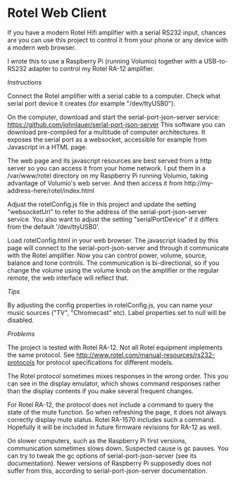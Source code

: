 Rotel Web Client 
================

If you have a modern Rotel Hifi amplifier with a serial RS232 input, chances are you can use this project to control it from your phone or any device with a modern web browser. 

I wrote this to use a Raspberry Pi (running Volumio) together with a USB-to-RS232 adapter to control my Rotel RA-12 amplifier.

*Instructions*

Connect the Rotel amplifier with a serial cable to a computer. Check what serial port device it creates (for example "/dev/ttyUSB0").

On the computer, download and start the serial-port-json-server service: https://github.com/johnlauer/serial-port-json-server
This software you can download pre-compiled for a multitude of computer architectures.
It exposes the serial port as a websocket, accessible for example from Javascript in a HTML page.

The web page and its javascript resources are best served from a http server so you can access it from your home network.
I put them in a /var/www/rotel directory on my Raspberry Pi running Volumio, taking advantage of Volumio's web server.
And then access it from  http://my-address-here/rotel/index.html

Adjust the rotelConfig.js file in this project and update the setting "websocketUrl" to refer to the address of the serial-port-json-server service. 
You also want to adjust the setting "serialPortDevice" if it differs from the default '/dev/ttyUSB0'.

Load rotelConfig.html in your web browser. The javascript loaded by this page will connect to the serial-port-json-server and through it communicate with the Rotel amplifier. Now you can control power, volume, source, balance and tone controls. 
The communication is bi-directional, so if you change the volume using the volume knob on the amplifier or the regular remote, the web interface will reflect that.

*Tips*

By adjusting the config properties in rotelConfig.js, you can name your music sources ("TV", "Chromecast" etc). Label properties set to null will be disabled.

*Problems* 

The project is tested with Rotel RA-12. Not all Rotel equipment implements the same protocol. See http://www.rotel.com/manual-resources/rs232-protocols for protocol specifications for different models. 

The Rotel protocol sometimes mixes responses in the wrong order. This you can see in the display emulator, which shows command responses rather than the display contents if you make several frequent changes. 

For Rotel RA-12, the protocol does not include a command to query the state of the mute function. So when refreshing the page, it does not always correctly display mute status. Rotel RA-1570 includes such a command. Hopefully it will be included in future firmware revisions for RA-12 as well.

On slower computers, such as the Raspberry Pi first versions, communication sometimes slows down. Suspected cause is gc pauses. 
You can try to tweak the gc options of serial-port-json-server (see its documentation). Newer versions of Raspberry Pi supposedly does not suffer from this, according to serial-port-json-server documentation.





